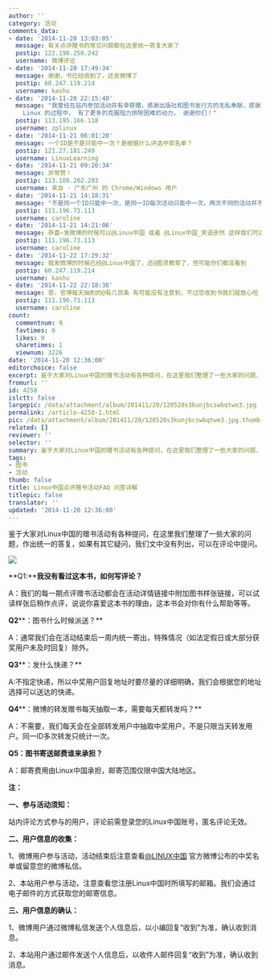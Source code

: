 ```yaml
---
author: ''
category: 活动
comments_data:
- date: '2014-11-20 13:03:05'
  message: 有关点评赠书的常见问题都在这里统一答复大家了
  postip: 122.190.250.242
  username: 微博评论
- date: '2014-11-20 17:49:34'
  message: 谢谢，书已经收到了，还发微博了
  postip: 60.247.119.214
  username: kashu
- date: '2014-11-20 22:15:40'
  message: "我曾经在站内参加活动并有幸获赠，感谢出版社和图书发行方的无私奉献，感谢 Linux.CN 的工作人员的辛勤劳动！<br />\r\n因为有了这份无言的鼓励，让我在学习和使用
    Linux 的过程中， 有了更多的克服阻力排除困难的动力， 谢谢你们！"
  postip: 113.195.166.118
  username: zplinux
- date: '2014-11-21 06:01:20'
  message: 一个ID是不是只能中一次？是根据什么评选中奖名单？
  postip: 121.27.181.249
  username: LinuxLearning
- date: '2014-11-21 09:20:34'
  message: 非常赞！
  postip: 113.108.202.203
  username: 来自 - 广东广州 的 Chrome/Windows 用户
- date: '2014-11-21 14:18:31'
  message: "不是同一个ID只能中一次，是同一ID每次活动只能中一次，两次不同的活动并不相互影响。<br />\r\n如果是转发赠书，那么抽奖是随机的，如果是试读样张点评赠书，那么就要在排除掉无任何评论或者只评论“转发”“好书”“mark”类似这样的评论，然后再随机抽取，所以还是要多参与，认真点评哦"
  postip: 111.196.73.113
  username: caroline
- date: '2014-11-21 14:21:06'
  message: 恭喜~发微博的时候可以@Linux中国 或者 @Linux中国_笑语彦然 这样我们可以看到哦
  postip: 111.196.73.113
  username: caroline
- date: '2014-11-22 17:29:32'
  message: 我发微博的时候已经@Linux中国了，还@图灵教育了，但可能你们都没看到
  postip: 60.247.119.214
  username: kashu
- date: '2014-11-22 22:18:36'
  message: 恩，官博每天抽到的@有几百条 有可能没有注意到，不过您收到书我们就放心啦
  postip: 111.196.73.113
  username: caroline
count:
  commentnum: 9
  favtimes: 0
  likes: 0
  sharetimes: 1
  viewnum: 3226
date: '2014-11-20 12:36:00'
editorchoice: false
excerpt: 鉴于大家对Linux中国的赠书活动有各种提问，在这里我们整理了一些大家的问题，作出统一的答复，如果有其它疑问，我们文中没有列出，可以在评论中提问。
fromurl: ''
id: 4258
islctt: false
largepic: /data/attachment/album/201411/20/120520s3kunjbcswbqtwe3.jpg
permalink: /article-4258-1.html
pic: /data/attachment/album/201411/20/120520s3kunjbcswbqtwe3.jpg.thumb.jpg
related: []
reviewer: ''
selector: ''
summary: 鉴于大家对Linux中国的赠书活动有各种提问，在这里我们整理了一些大家的问题，作出统一的答复，如果有其它疑问，我们文中没有列出，可以在评论中提问。
tags:
- 图书
- 活动
thumb: false
title: Linux中国点评赠书活动FAQ 问答详解
titlepic: false
translator: ''
updated: '2014-11-20 12:36:00'
---
```


鉴于大家对Linux中国的赠书活动有各种提问，在这里我们整理了一些大家的问题，作出统一的答复，如果有其它疑问，我们文中没有列出，可以在评论中提问。


![](/data/attachment/album/201411/20/120520s3kunjbcswbqtwe3.jpg)


**Q1:****我没有看过这本书，如何写评论？**


A：我们的每一期点评赠书活动都会在活动详情链接中附加图书样张链接，可以试读样张后稍作点评，说说你喜爱这本书的理由，这本书会对你有什么帮助等等。


**Q2****：图书什么时候派送？**


A：通常我们会在活动结束后一周内统一寄出，特殊情况（如法定假日或大部分获奖用户未及时回复）除外。


**Q3****：发什么快递？**


A:不指定快递，所以中奖用户回复地址时要尽量的详细明确，我们会根据您的地址选择可以送达的快递。


**Q4****：微博的转发赠书每天抽取一本，需要每天都转发吗？**


A：不需要，我们每天会在全部转发用户中抽取中奖用户，不是只限当天转发用户。同一ID多次转发只统计一次。


 **Q5：图书寄送邮费谁来承担？**


A：邮寄费用由Linux中国承担，邮寄范围仅限中国大陆地区。


 


**注：**


**一、参与活动须知：**


站内评论方式参与的用户，评论前需登录您的Linux中国账号，匿名评论无效。


**二、用户信息的收集：**


1、微博用户参与活动，活动结束后注意查看[@LINUX中国](http://linux.cn/home.php?mod=space&uid=16101) 官方微博公布的中奖名单或留意您的微博私信。


2、本站用户参与活动，注意查看您注册Linux中国时所填写的邮箱。我们会通过电子邮件的方式获取您的邮寄信息。


**三、用户信息的确认：**


1、微博用户通过微博私信发送个人信息后，以小编回复“收到”为准，确认收到消息。


2、本站用户通过邮件发送个人信息后，以收件人邮件回复“收到”为准，确认收到消息。